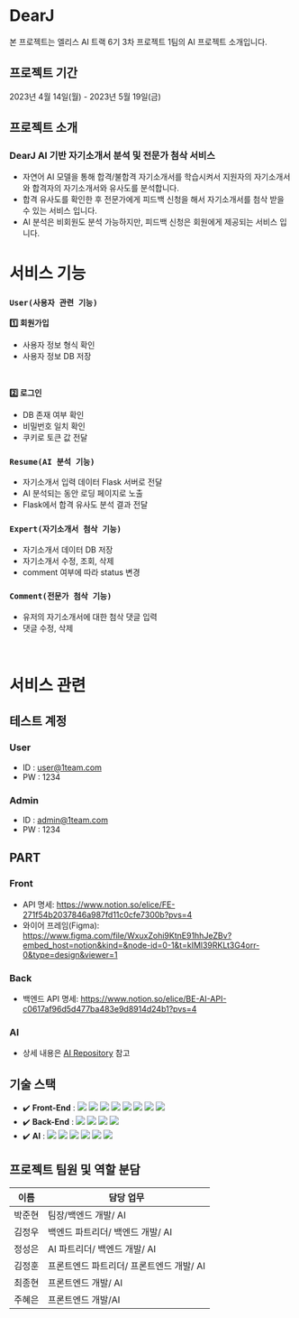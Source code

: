 # DearJ
본 프로젝트는 엘리스 AI 트랙 6기 3차 프로젝트 1팀의 AI 프로젝트 소개입니다.

## 프로젝트 기간
2023년 4월 14일(월) - 2023년 5월 19일(금)

## 프로젝트 소개
### DearJ AI 기반 자기소개서 분석 및 전문가 첨삭 서비스
 - 자연어 AI 모델을 통해 합격/불합격 자기소개서를 학습시켜서 지원자의 자기소개서와 합격자의 자기소개서와 유사도를 분석합니다.
 - 합격 유사도를 확인한 후 전문가에게 피드백 신청을 해서 자기소개서를 첨삭 받을 수 있는 서비스 입니다.
 - AI 분석은 비회원도 분석 가능하지만, 피드백 신청은 회원에게 제공되는 서비스 입니다.

# 서비스 기능
### `User(사용자 관련 기능)`
**:one: 회원가입**

 - 사용자 정보 형식 확인
 - 사용자 정보 DB 저장

<br/>

**:two: 로그인**
 - DB 존재 여부 확인
 - 비밀번호 일치 확인
 - 쿠키로 토큰 값 전달

### `Resume(AI 분석 기능)`
 - 자기소개서 입력 데이터 Flask 서버로 전달
 - AI 분석되는 동안 로딩 페이지로 노출
 - Flask에서 합격 유사도 분석 결과 전달


### `Expert(자기소개서 첨삭 기능)`
 - 자기소개서 데이터 DB 저장
 - 자기소개서 수정, 조회, 삭제
 - comment 여부에 따라 status 변경

### `Comment(전문가 첨삭 기능)`
 - 유저의 자기소개서에 대한 첨삭 댓글 입력
 - 댓글 수정, 삭제

<br/>

# 서비스 관련
## 테스트 계정
### User
 - ID : user@1team.com
 - PW : 1234

### Admin
 - ID : admin@1team.com
 - PW : 1234

## PART
### Front
 - API 명세: https://www.notion.so/elice/FE-271f54b2037846a987fd11c0cfe7300b?pvs=4
 - 와이어 프레임(Figma): https://www.figma.com/file/WxuxZohi9KtnE91hhJeZBv?embed_host=notion&kind=&node-id=0-1&t=kIMl39RKLt3G4orr-0&type=design&viewer=1

### Back
 - 백엔드 API 명세: https://www.notion.so/elice/BE-AI-API-c0617af96d5d477ba483e9d8914d24b1?pvs=4

### AI
 - 상세 내용은 <a href="https://kdt-gitlab.elice.io/ai_track/class_06/ai_project/team01/ai/-/blob/master/README.md">AI Repository</a> 참고

## 기술 스택
  - :heavy_check_mark: **Front-End** : <img src="https://img.shields.io/badge/html5-E34F26?style=flat-square&logo=html5&logoColor=white"> <img src="https://img.shields.io/badge/styled-components-DB7093?style=flat-square&logo=styled-components&logoColor=white"> <img src="https://img.shields.io/badge/TypeScript-3178C6?style=flat-square&logo=TypeScript&logoColor=white"> <img src="https://img.shields.io/badge/React-20232A?style=flat-square&logo=react&logoColor=61DAFB"> <img src="https://img.shields.io/badge/figma-%23F24E1E.svg?style=flat-square&logo=figma&logoColor=white">  <img src="https://img.shields.io/badge/Axios-5A29E4?style=flat-square&logo=Axios&logoColor=white%#5A29E4"> <img src="https://img.shields.io/badge/-emotion-D26AC2?style=flat-square&logo=emotion&logoColor=white"> <img src="https://img.shields.io/badge/Recoil-0078D4?style=flat-square&logo=Recoil&logoColor=white">
  - :heavy_check_mark: **Back-End** : <img src="https://img.shields.io/badge/NestJS-E0234E?style=flat-square&logo=NestJs&logoColor=white"> <img src="https://img.shields.io/badge/MongoDB-47A248?style=flat-square&logo=MongoDB&logoColor=white"> <img src="https://img.shields.io/badge/TypeScript-3178C6?style=flat-square&logo=TypeScript&logoColor=white"> <img src="https://img.shields.io/badge/Swagger-85EA2D?style=flat-square&logo=Swagger&logoColor=white">
  - :heavy_check_mark: **AI** : <img src="https://img.shields.io/badge/Python-3776AB?style=flat-square&logo=Python&logoColor=white"> <img src="https://img.shields.io/badge/Flask-000000?style=flat-square&logo=Flask&logoColor=white"> <img src="https://img.shields.io/badge/NumPy-013243?style=flat-square&logo=NumPy&logoColor=white"> <img src="https://img.shields.io/badge/pandas-150458?style=flat-square&logo=pandas&logoColor=white"> <img src="https://img.shields.io/badge/PyTorch-EE4C2C?style=flat-square&logo=PyTorch&logoColor=white"> <img src="https://img.shields.io/badge/scikit-learn-F7931E?style=flat-square&logo=scikit-learn&logoColor=white">

## 프로젝트 팀원 및 역할 분담 
| 이름 | 담당 업무 |
  | ------ | ------ |
  | 박준현 | 팀장/백엔드 개발/ AI |
  | 김정우 | 백엔드 파트리더/ 백엔드 개발/ AI |
  | 정성은 | AI 파트리더/ 백엔드 개발/ AI |
  | 김정훈 | 프론트엔드 파트리더/ 프론트엔드 개발/ AI |
  | 최종현 | 프론트엔드 개발/ AI |
  | 주혜은 | 프론트엔드 개발/AI |
